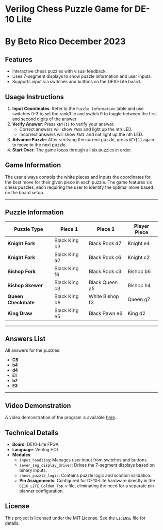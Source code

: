 # Verilog Chess Puzzle Game for DE-10 Lite
# By Beto Rico December 2023

## Features
- Interactive chess puzzles with visual feedback.
- Uses 7-segment displays to show puzzle information and user inputs.
- Supports input via switches and buttons on the DE10-Lite board.

## Usage Instructions
1. **Input Coordinates**: Refer to the `Puzzle Information` table and use switches 0-3 to set the rank/file and switch 9 to toggle between the first and second digits of the answer.
2. **Verify Answer**: Press `KEY[1]` to verify your answer.
   - Correct answers will show `PASS` and light up the nth LED.
   - Incorrect answers will show `FAIL` and not light up the nth LED.
3. **Advance Puzzle**: After verifying the current puzzle, press `KEY[1]` again to move to the next puzzle.
4. **Start Over**: The game loops through all six puzzles in order.




## Game Information

The user always controls the white pieces and inputs the coordinates for the best move for their given piece in each puzzle. The game features six chess puzzles, each requiring the user to identify the optimal move based on the board setup.

---

## Puzzle Information

| Puzzle Type         | Piece 1          | Piece 2          | Player Piece   |
|---------------------|------------------|------------------|----------------|
| **Knight Fork**     | Black King b3    | Black Rook d7    | Knight e4      |
| **Knight Fork**     | Black King a2    | Black Rook c6    | Knight c2      |
| **Bishop Fork**     | Black King f6    | Black Rook c3    | Bishop b6      |
| **Bishop Skewer**   | Black King c3    | Black Queen a5   | Bishop h4      |
| **Queen Checkmate** | Black King b8    | White Bishop f3  | Queen g7       |
| **King Draw**       | Black King e5    | Black Pawn e6    | King d2        |

---

## Answers List

All answers for the puzzles:
- **C5**
- **b4**
- **d4**
- **E1**
- **b7**
- **E3**

---

## Video Demonstration

A video demonstration of the program is available [here](https://youtu.be/ZWpLmUFcZTgs).

## Technical Details
- **Board**: DE10-Lite FPGA
- **Language**: Verilog HDL
- **Modules**:
  - `input_handling`: Manages user input from switches and buttons.
  - `seven_seg_display_driver`: Drives the 7-segment displays based on binary inputs.
  - `chess_puzzle_logic`: Contains puzzle logic and solution validation.
  - **Pin Assignments**: Configured for DE10-Lite hardware directly in the `DE10_LITE_Golden_Top.v` file, eliminating the need for a separate pin planner configuration.


## License
This project is licensed under the MIT License. See the `LICENSE` file for details.

